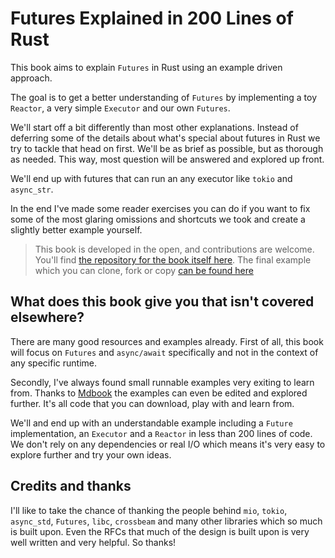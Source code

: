 # Futures Explained in 200 Lines of Rust

This book aims to explain `Futures` in Rust using an example driven approach.

The goal is to get a better understanding of `Futures` by implementing a toy
`Reactor`, a very simple `Executor` and our own `Futures`. 

We'll start off a bit differently than most other explanations. Instead of 
deferring some of the details about what's special about futures in Rust we 
try to tackle that head on first. We'll be as brief as possible, but as thorough 
as needed. This way, most question will be answered and explored up front. 

We'll end up with futures that can run an any executor like `tokio` and `async_str`.

In the end I've made some reader exercises you can do if you want to fix some
of the most glaring omissions and shortcuts we took and create a slightly better
example yourself.

> This book is developed in the open, and contributions are welcome. You'll find
> [the repository for the book itself here][book_repo]. The final example which
> you can clone, fork or copy [can be found here][example_repo]

## What does this book give you that isn't covered elsewhere?

There are many good resources and examples already. First
of all, this book will focus on `Futures` and `async/await` specifically and
not in the context of any specific runtime.

Secondly, I've always found small runnable examples very exiting to learn from. 
Thanks to [Mdbook][mdbook] the examples can even be edited and explored further. It's
all code that you can download, play with and learn from.

We'll and end up with an understandable example including a `Future`
implementation, an `Executor` and a `Reactor` in less than 200 lines of code. 
We don't rely on any dependencies or real I/O which means it's very easy to 
explore further and try your own ideas.


## Credits and thanks

I'll like to take the chance of thanking the people behind `mio`, `tokio`, 
`async_std`, `Futures`, `libc`, `crossbeam` and many other libraries which so
much is built upon.  Even the RFCs that much of the design is built upon is 
very well written and very helpful. So thanks!

[mdbook]: https://github.com/rust-lang/mdBook
[book_repo]: https://github.com/cfsamson/books-futures-explained
[example_repo]: https://github.com/cfsamson/examples-futures